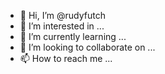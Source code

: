 - 👋 Hi, I’m @rudyfutch
- 👀 I’m interested in ...
- 🌱 I’m currently learning ...
- 💞️ I’m looking to collaborate on ...
- 📫 How to reach me ...

<!---
rudyfutch/rudyfutch is a ✨ special ✨ repository because its `README.md` (this file) appears on your GitHub profile.
You can click the Preview link to take a look at your changes.
--->

